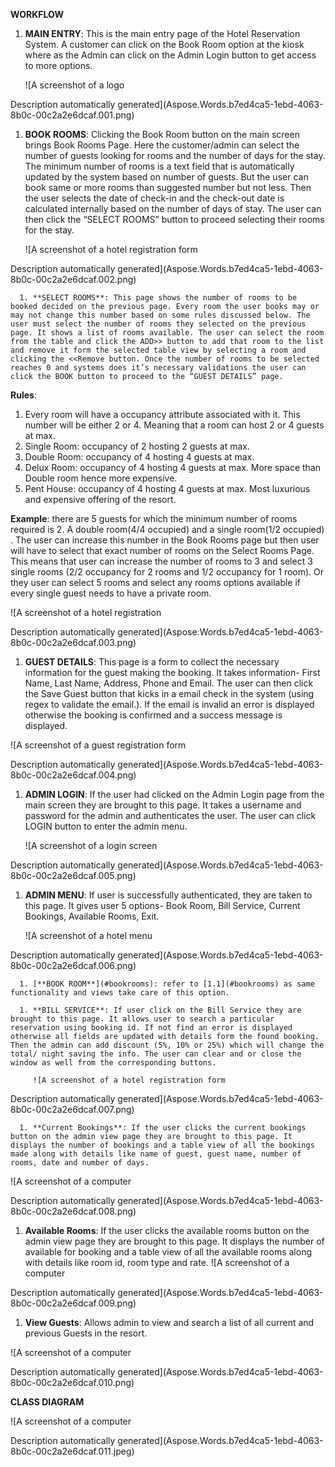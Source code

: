 **WORKFLOW**

1. **MAIN ENTRY**: This is the main entry page of the Hotel Reservation System. A customer can click on the Book Room option at the kiosk where as the Admin can click on the Admin Login button to get access to more options. 

   ![A screenshot of a logo

Description automatically generated](Aspose.Words.b7ed4ca5-1ebd-4063-8b0c-00c2a2e6dcaf.001.png)

   1. <a name="bookrooms"></a>**BOOK ROOMS**: Clicking the Book Room button on the main screen brings Book Rooms Page. Here the customer/admin can select the number of guests looking for rooms and the number of days for the stay. The minimum number of rooms is a text field that is automatically updated by the system based on number of guests. But the user can book same or more rooms than suggested number but not less. Then the user selects the date of check-in and the check-out date is calculated internally based on the number of days of stay. The user can then click the “SELECT ROOMS” button to proceed selecting their rooms for the stay. 

      ![A screenshot of a hotel registration form

Description automatically generated](Aspose.Words.b7ed4ca5-1ebd-4063-8b0c-00c2a2e6dcaf.002.png)

      1. **SELECT ROOMS**: This page shows the number of rooms to be booked decided on the previous page. Every room the user books may or may not change this number based on some rules discussed below. The user must select the number of rooms they selected on the previous page. It shows a list of rooms available. The user can select the room from the table and click the ADD>> button to add that room to the list and remove it form the selected table view by selecting a room and clicking the <<Remove button. Once the number of rooms to be selected reaches 0 and systems does it’s necessary validations the user can click the BOOK button to proceed to the “GUEST DETAILS” page. 

**Rules**: 

1) Every room will have a occupancy attribute associated with it. This number will be either 2 or 4. Meaning that a room can host 2 or 4 guests at max. 
1) Single Room: occupancy of 2 hosting 2 guests at max. 
1) Double Room: occupancy of 4 hosting 4 guests at max. 
1) Delux Room: occupancy of 4 hosting 4 guests at max. More space than Double room hence more expensive. 
1) Pent House: occupancy of 4 hosting 4 guests at max. Most luxurious and expensive offering of the resort. 

**Example**: there are 5 guests for which the minimum number of rooms required is 2. A double room(4/4 occupied) and a single room(1/2 occupied) . The user can increase this number in the Book Rooms page but then user will have to select that exact number of rooms on the Select Rooms Page. This means that user can increase the number of rooms to 3 and select 3 single rooms (2/2 occupancy for 2 rooms and 1/2 occupancy for 1 room). Or they user can select 5 rooms and select any rooms options available if every single guest needs to have a private room. 

![A screenshot of a hotel registration

Description automatically generated](Aspose.Words.b7ed4ca5-1ebd-4063-8b0c-00c2a2e6dcaf.003.png)

1. **GUEST DETAILS**: This page is a form to collect the necessary information for the guest making the booking. It takes information- First Name, Last Name, Address, Phone and Email. The user can then click the Save Guest button that kicks in a email check in the system (using regex to validate the email.). If the email is invalid an error is displayed otherwise the booking is confirmed and a success message is displayed. 

![A screenshot of a guest registration form

Description automatically generated](Aspose.Words.b7ed4ca5-1ebd-4063-8b0c-00c2a2e6dcaf.004.png)

1. **ADMIN LOGIN**: If the user had clicked on the Admin Login page from the main screen they are brought to this page. It takes a username and password for the admin and authenticates the user. The user can click LOGIN button to enter the admin menu. 

   ![A screenshot of a login screen

Description automatically generated](Aspose.Words.b7ed4ca5-1ebd-4063-8b0c-00c2a2e6dcaf.005.png)

   1. **ADMIN MENU**: If user is successfully authenticated, they are taken to this page. It gives user 5 options- Book Room, Bill Service, Current Bookings, Available Rooms, Exit. 

      ![A screenshot of a hotel menu

Description automatically generated](Aspose.Words.b7ed4ca5-1ebd-4063-8b0c-00c2a2e6dcaf.006.png)

      1. [**BOOK ROOM**](#bookrooms): refer to [1.1](#bookrooms) as same functionality and views take care of this option. 

      1. **BILL SERVICE**: If user click on the Bill Service they are brought to this page. It allows user to search a particular reservation using booking id. If not find an error is displayed otherwise all fields are updated with details form the found booking. Then the admin can add discount (5%, 10% or 25%) which will change the total/ night saving the info. The user can clear and or close the window as well from the corresponding buttons. 

         ![A screenshot of a hotel registration form

Description automatically generated](Aspose.Words.b7ed4ca5-1ebd-4063-8b0c-00c2a2e6dcaf.007.png)

      1. **Current Bookings**: If the user clicks the current bookings button on the admin view page they are brought to this page. It displays the number of bookings and a table view of all the bookings made along with details like name of guest, guest name, number of rooms, date and number of days. 

![A screenshot of a computer

Description automatically generated](Aspose.Words.b7ed4ca5-1ebd-4063-8b0c-00c2a2e6dcaf.008.png)

1. **Available Rooms**: If the user clicks the available rooms button on the admin view page they are brought to this page. It displays the number of available for booking and a table view of all the available rooms along with details like room id, room type and rate. ![A screenshot of a computer

Description automatically generated](Aspose.Words.b7ed4ca5-1ebd-4063-8b0c-00c2a2e6dcaf.009.png)

1. **View Guests**: Allows admin to view and search a list of all current and previous Guests in the resort. 

![A screenshot of a computer

Description automatically generated](Aspose.Words.b7ed4ca5-1ebd-4063-8b0c-00c2a2e6dcaf.010.png)






**CLASS DIAGRAM**

![A screenshot of a computer

Description automatically generated](Aspose.Words.b7ed4ca5-1ebd-4063-8b0c-00c2a2e6dcaf.011.jpeg)

